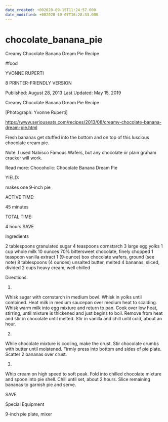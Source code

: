 ```yaml
---
date_created: +002020-09-15T11:24:57.000
date_modified: +002020-10-07T16:28:33.000
---
```


# chocolate_banana_pie

Creamy Chocolate Banana Dream Pie Recipe

#food

YVONNE RUPERTI

8 PRINTER-FRIENDLY VERSION

Published: August 28, 2013 Last Updated: May 15, 2019

Creamy Chocolate Banana Dream Pie Recipe

[Photograph: Yvonne Ruperti]

https://www.seriouseats.com/recipes/2013/08/creamy-chocolate-banana-dream-pie.html

Fresh bananas get stuffed into the bottom and on top of this luscious chocolate cream pie.

Note: I used Nabisco Famous Wafers, but any chocolate or plain graham cracker will work.

Read more: Chocoholic: Chocolate Banana Dream Pie

YIELD:

makes one 9-inch pie

ACTIVE TIME:

45 minutes

TOTAL TIME:

4 hours
 SAVE

Ingredients

2 tablespoons granulated sugar
4 teaspoons cornstarch
3 large egg yolks
1 cup whole milk
10 ounces 70% bittersweet chocolate, finely chopped
1 teaspoon vanilla extract
1 (9-ounce) box chocolate wafers, ground (see note)
8 tablespoons (4 ounces) unsalted butter, melted
4 bananas, sliced, divided
2 cups heavy cream, well chilled

Directions

1.

Whisk sugar with cornstarch in medium bowl. Whisk in yolks until combined. Heat milk in medium saucepan over medium heat to scalding. Whisk warm milk into egg mixture and return to pan. Cook over low heat, stirring, until mixture is thickened and just begins to boil. Remove from heat and stir in chocolate until melted. Stir in vanilla and chill until cold, about an hour.

2.

While chocolate mixture is cooling, make the crust. Stir chocolate crumbs with butter until moistened. Firmly press into bottom and sides of pie plate. Scatter 2 bananas over crust.

3.

Whip cream on high speed to soft peak. Fold into chilled chocolate mixture and spoon into pie shell. Chill until set, about 2 hours. Slice remaining bananas to garnish pie and serve.

 SAVE

Special Equipment

9-inch pie plate, mixer
